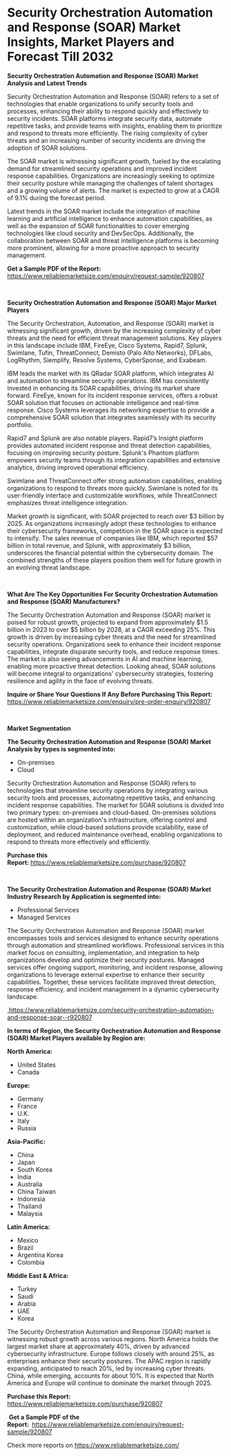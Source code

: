 <p><h1>Security Orchestration Automation and Response (SOAR) Market Insights, Market Players and Forecast Till 2032</h1></p><p><strong>Security Orchestration Automation and Response (SOAR) Market Analysis and Latest Trends</strong></p>
<p><p>Security Orchestration Automation and Response (SOAR) refers to a set of technologies that enable organizations to unify security tools and processes, enhancing their ability to respond quickly and effectively to security incidents. SOAR platforms integrate security data, automate repetitive tasks, and provide teams with insights, enabling them to prioritize and respond to threats more efficiently. The rising complexity of cyber threats and an increasing number of security incidents are driving the adoption of SOAR solutions.</p><p>The SOAR market is witnessing significant growth, fueled by the escalating demand for streamlined security operations and improved incident response capabilities. Organizations are increasingly seeking to optimize their security posture while managing the challenges of talent shortages and a growing volume of alerts. The market is expected to grow at a CAGR of 9.1% during the forecast period. </p><p>Latest trends in the SOAR market include the integration of machine learning and artificial intelligence to enhance automation capabilities, as well as the expansion of SOAR functionalities to cover emerging technologies like cloud security and DevSecOps. Additionally, the collaboration between SOAR and threat intelligence platforms is becoming more prominent, allowing for a more proactive approach to security management.</p></p>
<p><strong>Get a Sample PDF of the Report:&nbsp;</strong> <a href="https://www.reliablemarketsize.com/enquiry/request-sample/920807?utm_campaign=2295&utm_medium=2&utm_source=Github&utm_content=ia&utm_term=15022025&utm_id=security-orchestration-automation-and-response-soar">https://www.reliablemarketsize.com/enquiry/request-sample/920807</a></p>
<p>&nbsp;</p>
<p><strong>Security Orchestration Automation and Response (SOAR) Major Market Players</strong></p>
<p><p>The Security Orchestration, Automation, and Response (SOAR) market is witnessing significant growth, driven by the increasing complexity of cyber threats and the need for efficient threat management solutions. Key players in this landscape include IBM, FireEye, Cisco Systems, Rapid7, Splunk, Swimlane, Tufin, ThreatConnect, Demisto (Palo Alto Networks), DFLabs, LogRhythm, Siemplify, Resolve Systems, CyberSponse, and Exabeam.</p><p>IBM leads the market with its QRadar SOAR platform, which integrates AI and automation to streamline security operations. IBM has consistently invested in enhancing its SOAR capabilities, driving its market share forward. FireEye, known for its incident response services, offers a robust SOAR solution that focuses on actionable intelligence and real-time response. Cisco Systems leverages its networking expertise to provide a comprehensive SOAR solution that integrates seamlessly with its security portfolio.</p><p>Rapid7 and Splunk are also notable players. Rapid7’s Insight platform provides automated incident response and threat detection capabilities, focusing on improving security posture. Splunk's Phantom platform empowers security teams through its integration capabilities and extensive analytics, driving improved operational efficiency.</p><p>Swimlane and ThreatConnect offer strong automation capabilities, enabling organizations to respond to threats more quickly. Swimlane is noted for its user-friendly interface and customizable workflows, while ThreatConnect emphasizes threat intelligence integration.</p><p>Market growth is significant, with SOAR projected to reach over $3 billion by 2025. As organizations increasingly adopt these technologies to enhance their cybersecurity frameworks, competition in the SOAR space is expected to intensify. The sales revenue of companies like IBM, which reported $57 billion in total revenue, and Splunk, with approximately $3 billion, underscores the financial potential within the cybersecurity domain. The combined strengths of these players position them well for future growth in an evolving threat landscape.</p></p>
<p>&nbsp;</p>
<p><strong>What Are The Key Opportunities For Security Orchestration Automation and Response (SOAR) Manufacturers?</strong></p>
<p><p>The Security Orchestration Automation and Response (SOAR) market is poised for robust growth, projected to expand from approximately $1.5 billion in 2023 to over $5 billion by 2028, at a CAGR exceeding 25%. This growth is driven by increasing cyber threats and the need for streamlined security operations. Organizations seek to enhance their incident response capabilities, integrate disparate security tools, and reduce response times. The market is also seeing advancements in AI and machine learning, enabling more proactive threat detection. Looking ahead, SOAR solutions will become integral to organizations' cybersecurity strategies, fostering resilience and agility in the face of evolving threats.</p></p>
<p><strong>Inquire or Share Your Questions If Any Before Purchasing This Report:</strong> <a href="https://www.reliablemarketsize.com/enquiry/pre-order-enquiry/920807?utm_campaign=2295&utm_medium=2&utm_source=Github&utm_content=ia&utm_term=15022025&utm_id=security-orchestration-automation-and-response-soar">https://www.reliablemarketsize.com/enquiry/pre-order-enquiry/920807</a></p>
<p>&nbsp;</p>
<p><strong>Market Segmentation</strong></p>
<p><strong>The Security Orchestration Automation and Response (SOAR) Market Analysis by types is segmented into:</strong></p>
<p><ul><li>On-premises</li><li>Cloud</li></ul></p>
<p><p>Security Orchestration Automation and Response (SOAR) refers to technologies that streamline security operations by integrating various security tools and processes, automating repetitive tasks, and enhancing incident response capabilities. The market for SOAR solutions is divided into two primary types: on-premises and cloud-based. On-premises solutions are hosted within an organization's infrastructure, offering control and customization, while cloud-based solutions provide scalability, ease of deployment, and reduced maintenance overhead, enabling organizations to respond to threats more effectively and efficiently.</p></p>
<p><strong>Purchase this Report:&nbsp;</strong><a href="https://www.reliablemarketsize.com/purchase/920807?utm_campaign=2295&utm_medium=2&utm_source=Github&utm_content=ia&utm_term=15022025&utm_id=security-orchestration-automation-and-response-soar">https://www.reliablemarketsize.com/purchase/920807</a></p>
<p>&nbsp;</p>
<p><strong>The Security Orchestration Automation and Response (SOAR) Market Industry Research by Application is segmented into:</strong></p>
<p><ul><li>Professional Services</li><li>Managed Services</li></ul></p>
<p><p>The Security Orchestration Automation and Response (SOAR) market encompasses tools and services designed to enhance security operations through automation and streamlined workflows. Professional services in this market focus on consulting, implementation, and integration to help organizations develop and optimize their security postures. Managed services offer ongoing support, monitoring, and incident response, allowing organizations to leverage external expertise to enhance their security capabilities. Together, these services facilitate improved threat detection, response efficiency, and incident management in a dynamic cybersecurity landscape.</p></p>
<p><a href="https://www.reliablemarketsize.com/security-orchestration-automation-and-response-soar--r920807?utm_campaign=2295&utm_medium=2&utm_source=Github&utm_content=ia&utm_term=15022025&utm_id=security-orchestration-automation-and-response-soar">&nbsp;https://www.reliablemarketsize.com/security-orchestration-automation-and-response-soar--r920807</a></p>
<p><strong>In terms of Region, the Security Orchestration Automation and Response (SOAR) Market Players available by Region are:</strong></p>
<p>
    <p> <strong> North America: </strong>
        <ul>
            <li>United States</li>
            <li>Canada</li>
        </ul>
        </p> 
    <p> <strong> Europe: </strong>
        <ul>
            <li>Germany</li>
            <li>France</li>
            <li>U.K.</li>
            <li>Italy</li>
            <li>Russia</li>
        </ul>
        </p> 
    <p> <strong> Asia-Pacific: </strong>
        <ul>
            <li>China</li>
            <li>Japan</li>
            <li>South Korea</li>
            <li>India</li>
            <li>Australia</li>
            <li>China Taiwan</li>
            <li>Indonesia</li>
            <li>Thailand</li>
            <li>Malaysia</li>
        </ul>
        </p> 
    <p> <strong> Latin America: </strong>
        <ul>
            <li>Mexico</li>
            <li>Brazil</li>
            <li>Argentina Korea</li>
            <li>Colombia</li>
        </ul>
        </p> 
    <p> <strong> Middle East & Africa: </strong>
        <ul>
            <li>Turkey</li>
            <li>Saudi</li>
            <li>Arabia</li>
            <li>UAE</li>
            <li>Korea</li>
        </ul>
    </p>
    </p>
<p><p>The Security Orchestration Automation and Response (SOAR) market is witnessing robust growth across various regions. North America holds the largest market share at approximately 40%, driven by advanced cybersecurity infrastructure. Europe follows closely with around 25%, as enterprises enhance their security postures. The APAC region is rapidly expanding, anticipated to reach 20%, led by increasing cyber threats. China, while emerging, accounts for about 10%. It is expected that North America and Europe will continue to dominate the market through 2025.</p></p>
<p><strong>Purchase this Report: </strong><a href="https://www.reliablemarketsize.com/purchase/920807?utm_campaign=2295&utm_medium=2&utm_source=Github&utm_content=ia&utm_term=15022025&utm_id=security-orchestration-automation-and-response-soar">https://www.reliablemarketsize.com/purchase/920807</a></p>
<p>&nbsp;<strong>Get a Sample PDF of the Report:&nbsp;&nbsp;</strong><a href="https://www.reliablemarketsize.com/enquiry/request-sample/920807?utm_campaign=2295&utm_medium=2&utm_source=Github&utm_content=ia&utm_term=15022025&utm_id=security-orchestration-automation-and-response-soar">https://www.reliablemarketsize.com/enquiry/request-sample/920807</a></p>
<p><strong></strong></p>
<p>Check more reports on <a href="https://www.reliablemarketsize.com/?utm_campaign=2295&utm_medium=2&utm_source=Github&utm_content=ia&utm_term=15022025&utm_id=security-orchestration-automation-and-response-soar">https://www.reliablemarketsize.com/</a></p>